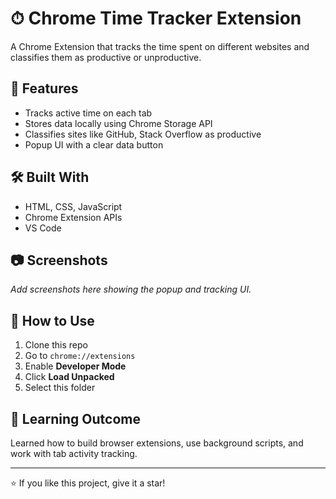 # ⏱ Chrome Time Tracker Extension

A Chrome Extension that tracks the time spent on different websites and classifies them as productive or unproductive.

## 📌 Features
- Tracks active time on each tab
- Stores data locally using Chrome Storage API
- Classifies sites like GitHub, Stack Overflow as productive
- Popup UI with a clear data button

## 🛠 Built With
- HTML, CSS, JavaScript
- Chrome Extension APIs
- VS Code

## 📷 Screenshots
*Add screenshots here showing the popup and tracking UI.*

## 🚀 How to Use
1. Clone this repo
2. Go to `chrome://extensions`
3. Enable **Developer Mode**
4. Click **Load Unpacked**
5. Select this folder

## 🧠 Learning Outcome
Learned how to build browser extensions, use background scripts, and work with tab activity tracking.

---

⭐️ If you like this project, give it a star!

